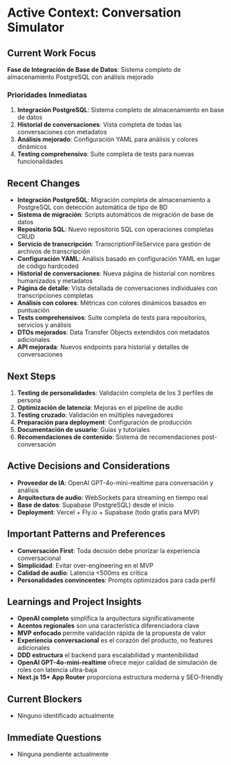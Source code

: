 # Active Context: Conversation Simulator

## Current Work Focus

**Fase de Integración de Base de Datos**: Sistema completo de almacenamiento PostgreSQL con análisis mejorado

### Prioridades Inmediatas

1. **Integración PostgreSQL**: Sistema completo de almacenamiento en base de datos
2. **Historial de conversaciones**: Vista completa de todas las conversaciones con metadatos
3. **Análisis mejorado**: Configuración YAML para análisis y colores dinámicos
4. **Testing comprehensivo**: Suite completa de tests para nuevas funcionalidades

## Recent Changes

- **Integración PostgreSQL**: Migración completa de almacenamiento a PostgreSQL con detección automática de tipo de BD
- **Sistema de migración**: Scripts automáticos de migración de base de datos
- **Repositorio SQL**: Nuevo repositorio SQL con operaciones completas CRUD
- **Servicio de transcripción**: TranscriptionFileService para gestión de archivos de transcripción
- **Configuración YAML**: Análisis basado en configuración YAML en lugar de código hardcoded
- **Historial de conversaciones**: Nueva página de historial con nombres humanizados y metadatos
- **Página de detalle**: Vista detallada de conversaciones individuales con transcripciones completas
- **Análisis con colores**: Métricas con colores dinámicos basados en puntuación
- **Tests comprehensivos**: Suite completa de tests para repositorios, servicios y análisis
- **DTOs mejorados**: Data Transfer Objects extendidos con metadatos adicionales
- **API mejorada**: Nuevos endpoints para historial y detalles de conversaciones

## Next Steps

1. **Testing de personalidades**: Validación completa de los 3 perfiles de persona
2. **Optimización de latencia**: Mejoras en el pipeline de audio
3. **Testing cruzado**: Validación en múltiples navegadores
4. **Preparación para deployment**: Configuración de producción
5. **Documentación de usuario**: Guías y tutoriales
6. **Recomendaciones de contenido**: Sistema de recomendaciones post-conversación

## Active Decisions and Considerations

- **Proveedor de IA**: OpenAI GPT-4o-mini-realtime para conversación y análisis
- **Arquitectura de audio**: WebSockets para streaming en tiempo real
- **Base de datos**: Supabase (PostgreSQL) desde el inicio
- **Deployment**: Vercel + Fly.io + Supabase (todo gratis para MVP)

## Important Patterns and Preferences

- **Conversación First**: Toda decisión debe priorizar la experiencia conversacional
- **Simplicidad**: Evitar over-engineering en el MVP
- **Calidad de audio**: Latencia <500ms es crítica
- **Personalidades convincentes**: Prompts optimizados para cada perfil

## Learnings and Project Insights

- **OpenAI completo** simplifica la arquitectura significativamente
- **Acentos regionales** son una característica diferenciadora clave
- **MVP enfocado** permite validación rápida de la propuesta de valor
- **Experiencia conversacional** es el corazón del producto, no features adicionales
- **DDD estructura** el backend para escalabilidad y mantenibilidad
- **OpenAI GPT-4o-mini-realtime** ofrece mejor calidad de simulación de roles con latencia ultra-baja
- **Next.js 15+ App Router** proporciona estructura moderna y SEO-friendly

## Current Blockers

- Ninguno identificado actualmente

## Immediate Questions

- Ninguna pendiente actualmente
